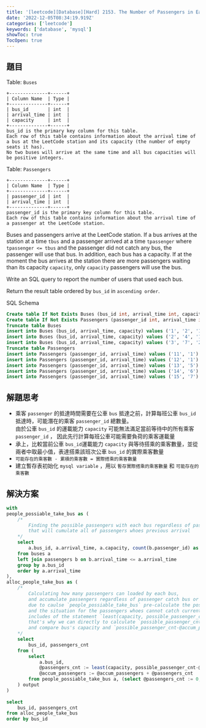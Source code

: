 ```yaml
---
title: '[leetcode][Database][Hard] 2153. The Number of Passengers in Each Bus II'
date: '2022-12-05T08:34:19.919Z'
categories: ['leetcode']
keywords: ['database', 'mysql']
showToc: true
TocOpen: true
---
```


## 題目

Table: `Buses`
```
+--------------+------+  
| Column Name  | Type |  
+--------------+------+  
| bus_id       | int  |  
| arrival_time | int  |  
| capacity     | int  |  
+--------------+------+  
bus_id is the primary key column for this table.  
Each row of this table contains information about the arrival time of a bus at the LeetCode station and its capacity (the number of empty seats it has).  
No two buses will arrive at the same time and all bus capacities will be positive integers.
```

Table: `Passengers`
```
+--------------+------+  
| Column Name  | Type |  
+--------------+------+  
| passenger_id | int  |  
| arrival_time | int  |  
+--------------+------+  
passenger_id is the primary key column for this table.  
Each row of this table contains information about the arrival time of a passenger at the LeetCode station.
```

Buses and passengers arrive at the LeetCode station. If a bus arrives at the station at a time `tbus` and a passenger arrived at a time `tpassenger` where `tpassenger <= tbus` and the passenger did not catch any bus, the passenger will use that bus. In addition, each bus has a capacity. If at the moment the bus arrives at the station there are more passengers waiting than its capacity `capacity`, only `capacity` passengers will use the bus.

Write an SQL query to report the number of users that used each bus.

Return the result table ordered by `bus_id` in `ascending order`.

SQL Schema
```sql
Create table If Not Exists Buses (bus_id int, arrival_time int, capacity int)  
Create table If Not Exists Passengers (passenger_id int, arrival_time int)  
Truncate table Buses  
insert into Buses (bus_id, arrival_time, capacity) values ('1', '2', '1')  
insert into Buses (bus_id, arrival_time, capacity) values ('2', '4', '10')  
insert into Buses (bus_id, arrival_time, capacity) values ('3', '7', '2')  
Truncate table Passengers  
insert into Passengers (passenger_id, arrival_time) values ('11', '1')  
insert into Passengers (passenger_id, arrival_time) values ('12', '1')  
insert into Passengers (passenger_id, arrival_time) values ('13', '5')  
insert into Passengers (passenger_id, arrival_time) values ('14', '6')  
insert into Passengers (passenger_id, arrival_time) values ('15', '7')
```

## 解題思考

*   乘客 `passenger` 的抵達時間需要在公車 `bus` 抵達之前，計算每班公車 `bus_id` 抵達時，可能潛在的乘客 `passenger_id` 總數量。  
    由於公車 `bus_id` 的運載能力 `capacity` 可能無法滿足當前等待中的所有乘客 `passenger_id` ， 因此先行計算每班公車可能需要負荷的乘客運載量
*   承上，比較當前公車 `bus_id`運載能力 `capacity` 與等待搭乘的乘客數量，並從兩者中取最小值，表達搭乘該班次公車 `bus_id` 的實際乘客數量
*   `可能存在的乘客數 - 累積的乘客數 = 實際搭乘的乘客數量`
*   建立暫存表初始化 `mysql variable` ，用以 `暫存實際搭乘的乘客數量` 和 `可能存在的乘客數`

## 解決方案
```sql
with  
people_possiable_take_bus as (  
    /*  
        Finding the possible passengers with each bus regardless of passenger catch the bus or not,  
        that will cumulate all of passengers whoes previous arrival  
    */  
    select  
        a.bus_id, a.arrival_time, a.capacity, count(b.passenger_id) as possible_passenger_cnt  
    from buses a  
    left join passengers b on b.arrival_time <= a.arrival_time  
    group by a.bus_id  
    order by a.arrival_time  
),  
alloc_people_take_bus as (  
    /*  
        Calculating how many passengers can loaded by each bus,   
        and accumulate passengers regardless of passenger catch bus or not,   
        due to caulse `people_possiable_take_bus` pre-calculate the possible passengers with each bus,   
        and the situation for the passengers whoes cannot catch currently or pervious bus   
        includes of the statement `least(capacity, possible_passenger_cnt-@accum_passengers)`,   
        that's why we can directly to calculate `possible_passenger_cnt-@accum_passengers`    
        and compare bus's capacity and `possible_passenger_cnt-@accum_passengers` to take the least value  
    */  
    select  
        bus_id, passengers_cnt  
    from (  
        select  
            a.bus_id,  
            @passengers_cnt := least(capacity, possible_passenger_cnt-@accum_passengers) as passengers_cnt,  
            @accum_passengers := @accum_passengers + @passengers_cnt  
        from people_possiable_take_bus a, (select @passengers_cnt := 0, @accum_passengers :=0) b  
    ) output  
)  
  
select   
    bus_id, passengers_cnt   
from alloc_people_take_bus  
order by bus_id
```